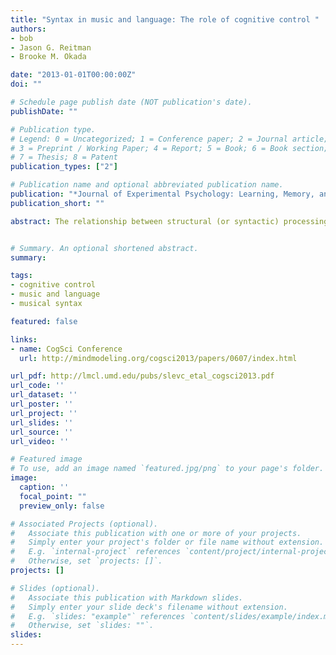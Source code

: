 ```yaml
---
title: "Syntax in music and language: The role of cognitive control "
authors:
- bob
- Jason G. Reitman
- Brooke M. Okada 

date: "2013-01-01T00:00:00Z"
doi: ""

# Schedule page publish date (NOT publication's date).
publishDate: ""

# Publication type.
# Legend: 0 = Uncategorized; 1 = Conference paper; 2 = Journal article;
# 3 = Preprint / Working Paper; 4 = Report; 5 = Book; 6 = Book section;
# 7 = Thesis; 8 = Patent
publication_types: ["2"]

# Publication name and optional abbreviated publication name.
publication: "*Journal of Experimental Psychology: Learning, Memory, and Cognition, 39(3), 985-992*"
publication_short: ""

abstract: The relationship between structural (or syntactic) processing in music and in language is not yet clear. Evidence indicating that these two processes are shared conflicts with other results suggesting that they are largely distinct. These conflicting findings suggest that musical and linguistic processing may share some, but not all, underlying processes, raising the question of what exactly those shared processes might be. Two experiments tested the idea that one shared process is cognitive control by pairing manipulations of musical structure with the Stroop task, a standard test of cognitive control. Manipulations of harmonic expectancy, but not of timbral expectancy, interacted with Stroop interference effects, suggesting that cognitive control is at least one specific process underlying shared syntactic processing in music and language.


# Summary. An optional shortened abstract.
summary:

tags:
- cognitive control
- music and language
- musical syntax

featured: false

links:
- name: CogSci Conference
  url: http://mindmodeling.org/cogsci2013/papers/0607/index.html

url_pdf: http://lmcl.umd.edu/pubs/slevc_etal_cogsci2013.pdf
url_code: ''
url_dataset: ''
url_poster: ''
url_project: ''
url_slides: ''
url_source: ''
url_video: ''

# Featured image
# To use, add an image named `featured.jpg/png` to your page's folder. 
image:
  caption: ''
  focal_point: ""
  preview_only: false

# Associated Projects (optional).
#   Associate this publication with one or more of your projects.
#   Simply enter your project's folder or file name without extension.
#   E.g. `internal-project` references `content/project/internal-project/index.md`.
#   Otherwise, set `projects: []`.
projects: []

# Slides (optional).
#   Associate this publication with Markdown slides.
#   Simply enter your slide deck's filename without extension.
#   E.g. `slides: "example"` references `content/slides/example/index.md`.
#   Otherwise, set `slides: ""`.
slides:
---
```


